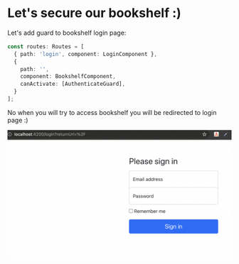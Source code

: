 # Let's secure our bookshelf :)

Let's add guard to bookshelf login page:

```ts
const routes: Routes = [
  { path: 'login', component: LoginComponent },
  {
    path: '',
    component: BookshelfComponent,
    canActivate: [AuthenticateGuard],
  }
];
```

No when you will try to access bookshelf you will be redirected to login page :)

![Login page](./images/login_page.png)